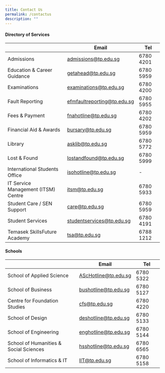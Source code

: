```yaml
---
title: Contact Us
permalink: /contactus
description: ""
---
```

#### **Directory of Services**


|   |**Email**  | **Tel** |
| -------- | -------- | -------- |
| Admissions    | admissions@tp.edu.sg | 6780 4201 |
| Education & Career Guidance | getahead@tp.edu.sg | 6780 5959 |
| Examinations | examinations@tp.edu.sg | 6780 4200 |
| Fault Reporting | efmfaultreporting@tp.edu.sg | 6780 5955 |
| Fees & Payment | fnahotline@tp.edu.sg | 6780 4202|
| Financial Aid & Awards | bursary@tp.edu.sg | 6780 5959 |
| Library | asklib@tp.edu.sg | 6780 5772 |
| Lost & Found | lostandfound@tp.edu.sg | 6780 5999 |
| International Students Office | isohotline@tp.edu.sg | -    |
| IT Service Management (ITSM) Centre | itsm@tp.edu.sg | 6780 5933 |
| Student Care / SEN Support | care@tp.edu.sg | 6780 5959 |
| Student Services | studentservices@tp.edu.sg | 6780 4191 |
| Temasek SkillsFuture Academy | tsa@tp.edu.sg |6788 1212 |

#### **Schools**


|  | **Email** | **Tel**|
| -------- | -------- | -------- |
| School of Applied Science | AScHotline@tp.edu.sg | 6780 5322|
| School of Business | bushotline@tp.edu.sg | 6780 5127|
| Centre for Foundation Studies | cfs@tp.edu.sg |6780 4220 |
| School of Design | deshotline@tp.edu.sg | 6780 5133 |
| School of Engineering | enghotline@tp.edu.sg |6780 5144 |
| School of Humanities & Social Sciences | hsshotline@tp.edu.sg | 6780 6565 |
| School of Informatics & IT | IIT@tp.edu.sg |6780 5158 |